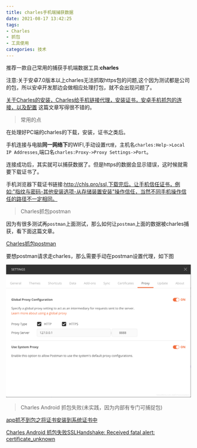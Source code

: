 ```yaml
---
title: charles手机端捕获数据
date: 2021-08-17 13:42:25
tags:
- Charles
- 抓包
- 工具使用
categories: 技术
---
```

推荐一款自己常用的捕获手机端数据工具:**charles**

注意:关于安卓7.0版本以上charles无法抓取https包的问题,这个因为测试都是公司的包，所以安卓开发那边会做相应处理打包，就不会出现问题了。

[关于Charles的安装，Charles给手机链接代理，安装证书，安卓手机抓包的连接，以及配置](https://blog.csdn.net/lovelygirlyuzhu/article/details/109645152) 这篇文章写得很不错的。

> 常用的点

在处理好PC端的charles的下载，安装，证书之类后。

手机连接与电脑**同一网络下**的WIFI,手动设置`代理`，主机名`charles:Help->Local IP Addresses`,端口名`charles:Proxy->Proxy Settings->Port`。

连接成功后，其实就可以捕获数据了。但是https的数据会显示错误，这时候就需要下载证书了。

手机浏览器下载证书链接:http://chls.pro/ssl,下载完后。让手机信任证书，例如:"指纹与密码-其他安装选项-从存储装置安装"操作信任，当然不同手机操作信任的路径不一定相同。

> Charles抓包postman

因为有很多测试再`postman`上面测试，那么如何让`postman`上面的数据被charles捕获，看下面这篇文章。

[Charles抓包postman](https://blog.csdn.net/zhongyili_sohu/article/details/87881861)

要想postman请求走charles，那么需要手动在postman设置代理，如下图

![](charles手机端捕获数据/1.png)

> Charles Android 抓包失败(未实践，因为内部有专门可捕捉包)

[app抓不到包之将证书安装到系统证书中](https://blog.csdn.net/x2584179909/article/details/108376220)

[Charles Android 抓包失败SSLHandshake: Received fatal alert: certificate_unknown](https://blog.csdn.net/mrxiagc/article/details/75329629)